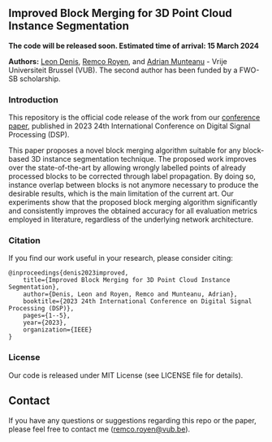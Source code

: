 ## Improved Block Merging for 3D Point Cloud Instance Segmentation

**The code will be released soon. Estimated time of arrival: 15 March 2024**

**Authors:** <a href="http://www.etrovub.be/LeonDenis" target="_blank">Leon Denis</a>, <a href="https://www.linkedin.com/in/remcoroyen/" target="_blank">Remco Royen</a>, and <a href="http://www.etrovub.be/AdrianMunteanu" target="_blank">Adrian Munteanu</a> - Vrije Universiteit Brussel (VUB). The second author has been funded by a FWO-SB scholarship.

### Introduction

This repository is the official code release of the work from our [conference paper](https://ieeexplore.ieee.org/document/10167976), published in 2023 24th International Conference on Digital Signal Processing (DSP).

This paper proposes a novel block merging algorithm suitable for any block-based 3D instance segmentation technique. The proposed work improves over the state-of-the-art by allowing wrongly labelled points of already processed blocks to be corrected through label propagation. By doing so, instance overlap between blocks is not anymore necessary to produce the desirable results, which is the main limitation of the current art. Our experiments show that the proposed block merging algorithm significantly and consistently improves the obtained accuracy for all evaluation metrics employed in literature, regardless of the underlying network architecture.

### Citation
If you find our work useful in your research, please consider citing:

	@inproceedings{denis2023improved,
	    title={Improved Block Merging for 3D Point Cloud Instance Segmentation},
	    author={Denis, Leon and Royen, Remco and Munteanu, Adrian},
	    booktitle={2023 24th International Conference on Digital Signal Processing (DSP)},
	    pages={1--5},
	    year={2023},
	    organization={IEEE}
	}
	
### License
Our code is released under MIT License (see LICENSE file for details).

## Contact
If you have any questions or suggestions regarding this repo or the paper, please feel free to contact me (remco.royen@vub.be).
